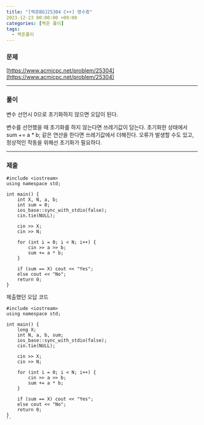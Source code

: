 ```yaml
---
title: "[백준BOJ25304 C++] 영수증"
2023-12-23 00:00:00 +09:00
categories: [백준 풀이]
tags:
  - 백준풀이
---
```

### 문제
[https://www.acmicpc.net/problem/25304](https://www.acmicpc.net/problem/25304)

***
### 풀이
변수 선언시 0으로 초기화하지 않으면 오답이 된다.

변수를 선언했을 때 초기화를 하지 않는다면 쓰레기값이 담는다.
초기화한 상태에서 sum += a * b; 같은 연산을 한다면 쓰레기값에서 더해진다.
오류가 발생할 수도 있고, 정상적인 작동을 위해선 초기화가 필요하다.

***
### 제출

```
#include <iostream>
using namespace std;

int main() {
	int X, N, a, b;
	int sum = 0;
	ios_base::sync_with_stdio(false);
	cin.tie(NULL);

	cin >> X;
	cin >> N;
	
	for (int i = 0; i < N; i++) {
		cin >> a >> b;
		sum += a * b;
	}

	if (sum == X) cout << "Yes";
	else cout << "No";
	return 0;
}
```

제출했던 오답 코드
```
#include <iostream>
using namespace std;

int main() {
	long X;
	int N, a, b, sum;
	ios_base::sync_with_stdio(false);
	cin.tie(NULL);

	cin >> X;
	cin >> N;
	
	for (int i = 0; i < N; i++) {
		cin >> a >> b;
		sum += a * b;
	}

	if (sum == X) cout << "Yes";
	else cout << "No";
	return 0;
}
``
